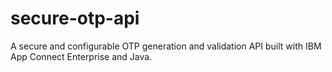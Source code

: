# secure-otp-api
A secure and configurable OTP generation and validation API built with IBM App Connect Enterprise and Java.
